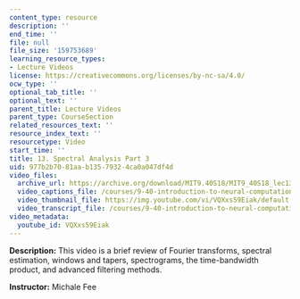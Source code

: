 ```yaml
---
content_type: resource
description: ''
end_time: ''
file: null
file_size: '159753689'
learning_resource_types:
- Lecture Videos
license: https://creativecommons.org/licenses/by-nc-sa/4.0/
ocw_type: ''
optional_tab_title: ''
optional_text: ''
parent_title: Lecture Videos
parent_type: CourseSection
related_resources_text: ''
resource_index_text: ''
resourcetype: Video
start_time: ''
title: 13. Spectral Analysis Part 3
uid: 977b2b70-81aa-b135-7932-4ca0a047df4d
video_files:
  archive_url: https://archive.org/download/MIT9.40S18/MIT9_40S18_lec13_300k.mp4
  video_captions_file: /courses/9-40-introduction-to-neural-computation-spring-2018/e4982c724d9b51e88f933e58f9fe5dac_VQXxs59Eiak.vtt
  video_thumbnail_file: https://img.youtube.com/vi/VQXxs59Eiak/default.jpg
  video_transcript_file: /courses/9-40-introduction-to-neural-computation-spring-2018/f4de21362bcead3c6f2f10f1c3db3d40_VQXxs59Eiak.pdf
video_metadata:
  youtube_id: VQXxs59Eiak
---
```


**Description:** This video is a brief review of Fourier transforms, spectral estimation, windows and tapers, spectrograms, the time-bandwidth product, and advanced filtering methods.

**Instructor:** Michale Fee


